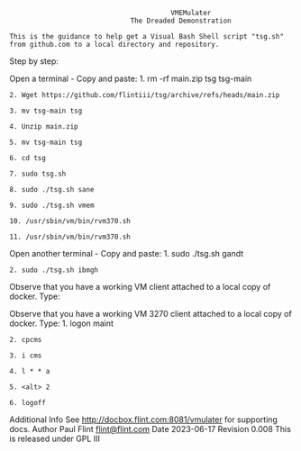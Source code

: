                                             ﻿VMEMulater 
                                  The Dreaded Demonstration

    This is the guidance to help get a Visual Bash Shell script "tsg.sh" from github.com to a local directory and repository.

Step by step:

Open a terminal - Copy and paste:
    1. rm -rf main.zip tsg tsg-main

    2. Wget https://github.com/flintiii/tsg/archive/refs/heads/main.zip

    3. mv tsg-main tsg

    4. Unzip main.zip

    5. mv tsg-main tsg

    6. cd tsg

    7. sudo tsg.sh 

    8. sudo ./tsg.sh sane

    9. sudo ./tsg.sh vmem

    10. /usr/sbin/vm/bin/rvm370.sh

    11. /usr/sbin/vm/bin/rvm370.sh

       
Open another terminal - Copy and paste:
    1. sudo ./tsg.sh gandt

    2. sudo ./tsg.sh ibmgh


Observe that you have a working VM client attached to a local copy of docker. Type:

Observe that you have a working VM 3270 client attached to a local copy of docker. Type:
    1. logon maint

    2. cpcms

    3. i cms

    4. l * * a

    5. <alt> 2

    6. logoff


Additional Info
    See <http://docbox.flint.com:8081/vmulater> for supporting docs.
Author
    Paul Flint <flint@flint.com>
Date
	2023-06-17
Revision
	0.008
    This is released under GPL III

